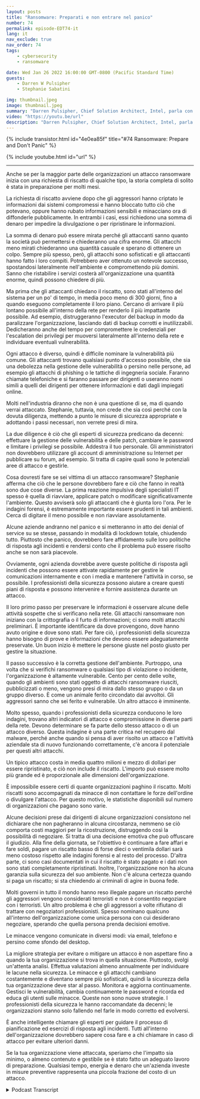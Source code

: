```yaml
---
layout: posts
title: "Ransomware: Preparati e non entrare nel panico"
number: 74
permalink: episode-EDT74-it
lang: it
nav_exclude: true
nav_order: 74
tags:
    - cybersecurity
    - ransomware

date: Wed Jan 26 2022 16:00:00 GMT-0800 (Pacific Standard Time)
guests:
    - Darren W Pulsipher
    - Stephanie Sabatini

img: thumbnail.jpeg
image: thumbnail.jpeg
summary: "Darren Pulsipher, Chief Solution Architect, Intel, parla con Stephanie Sabatini, Sr. Director, Professional Services, Hitachi Systems Security, riguardo alla prevenzione e preparazione agli attacchi ransomware e a cosa fare nel caso in cui la tua organizzazione venga attaccata."
video: "https://youtu.be/url"
description: "Darren Pulsipher, Chief Solution Architect, Intel, parla con Stephanie Sabatini, Sr. Director, Professional Services, Hitachi Systems Security, riguardo alla prevenzione e preparazione agli attacchi ransomware e a cosa fare nel caso in cui la tua organizzazione venga attaccata."
---
```


<div>
{% include transistor.html id="4e0ea85f" title="#74 Ransomware: Prepare and Don't Panic" %}

{% include youtube.html id="url" %}
</div>

---

Anche se per la maggior parte delle organizzazioni un attacco ransomware inizia con una richiesta di riscatto di qualche tipo, la storia completa di solito è stata in preparazione per molti mesi.

La richiesta di riscatto avviene dopo che gli aggressori hanno criptato le informazioni dai sistemi compromessi e hanno bloccato tutto ciò che potevano, oppure hanno rubato informazioni sensibili e minacciano ora di diffonderle pubblicamente. In entrambi i casi, essi richiedono una somma di denaro per impedire la divulgazione o per ripristinare le informazioni.

La somma di denaro può essere mirata perché gli attaccanti sanno quanto la società può permettersi e chiederanno una cifra enorme. Gli attacchi meno mirati chiederanno una quantità casuale e sperano di ottenere un colpo. Sempre più spesso, però, gli attacchi sono sofisticati e gli attaccanti hanno fatto i loro compiti. Potrebbero aver ottenuto un notevole successo, spostandosi lateralmente nell'ambiente e compromettendo più domini. Sanno che ristabilire i servizi costerà all'organizzazione una quantità enorme, quindi possono chiedere di più.

Ma prima che gli attaccanti chiedano il riscatto, sono stati all'interno del sistema per un po' di tempo, in media poco meno di 300 giorni, fino a quando eseguono completamente il loro piano. Cercano di arrivare il più lontano possibile all'interno della rete per renderlo il più impattante possibile. Ad esempio, distruggeranno l'executor del backup in modo da paralizzare l'organizzazione, lasciando dati di backup corrotti e inutilizzabili. Dedicheranno anche del tempo per compromettere le credenziali per l'escalation dei privilegi per muoversi lateralmente all'interno della rete e individuare eventuali vulnerabilità.

Ogni attacco è diverso, quindi è difficile nominare la vulnerabilità più comune. Gli attaccanti trovano qualsiasi punto d'accesso possibile, che sia una debolezza nella gestione delle vulnerabilità o persino nelle persone, ad esempio gli attacchi di phishing o le tattiche di ingegneria sociale. Faranno chiamate telefoniche e si faranno passare per dirigenti o useranno nomi simili a quelli dei dirigenti per ottenere informazioni e dati dagli impiegati online.

Molti nell'industria diranno che non è una questione di se, ma di quando verrai attaccato. Stephanie, tuttavia, non crede che sia così perché con la dovuta diligenza, mettendo a punto le misure di sicurezza appropriate e adottando i passi necessari, non verrete presi di mira.

La due diligence è ciò che gli esperti di sicurezza predicano da decenni: effettuare la gestione delle vulnerabilità e delle patch, cambiare le password e limitare i privilegi se possibile. Addestra il tuo personale. Gli amministratori non dovrebbero utilizzare gli account di amministrazione su Internet per pubblicare su forum, ad esempio. Si tratta di capire quali sono le potenziali aree di attacco e gestirle.

Cosa dovresti fare se sei vittima di un attacco ransomware? Stephanie afferma che ciò che le persone dovrebbero fare e ciò che fanno in realtà sono due cose diverse. La prima reazione impulsiva degli specialisti IT spesso è quella di riavviare, applicare patch o modificare significativamente l'ambiente. Questo avviserà solo gli attaccanti che è giunta loro l'ora. Per le indagini forensi, è estremamente importante essere prudenti in tali ambienti. Cerca di digitare il meno possibile e non riavviare assolutamente.

Alcune aziende andranno nel panico e si metteranno in atto dei denial of service su se stesse, passando in modalità di lockdown totale, chiudendo tutto. Piuttosto che panico, dovrebbero fare affidamento sulle loro politiche di risposta agli incidenti e rendersi conto che il problema può essere risolto anche se non sarà piacevole.

Ovviamente, ogni azienda dovrebbe avere queste politiche di risposta agli incidenti che possono essere attivate rapidamente per gestire le comunicazioni internamente e con i media e mantenere l'attività in corso, se possibile. I professionisti della sicurezza possono aiutare a creare questi piani di risposta e possono intervenire e fornire assistenza durante un attacco.

Il loro primo passo per preservare le informazioni è osservare alcune delle attività sospette che si verificano nella rete. Gli attacchi ransomware non iniziano con la crittografia o il furto di informazioni; ci sono molti attacchi preliminari. È importante identificare da dove provengono, dove hanno avuto origine e dove sono stati. Per fare ciò, i professionisti della sicurezza hanno bisogno di prove e informazioni che devono essere adeguatamente preservate. Un buon inizio è mettere le persone giuste nel posto giusto per gestire la situazione.

Il passo successivo è la corretta gestione dell'ambiente. Purtroppo, una volta che si verifichi ransomware o qualsiasi tipo di violazione o incidente, l'organizzazione è altamente vulnerabile. Cento per cento delle volte, quando gli ambienti sono stati oggetto di attacchi ransomware riusciti, pubblicizzati o meno, vengono presi di mira dallo stesso gruppo o da un gruppo diverso. È come un animale ferito circondato dai avvoltoi. Gli aggressori sanno che sei ferito e vulnerabile. Un altro attacco è imminente.

Molto spesso, quando i professionisti della sicurezza conducono le loro indagini, trovano altri indicatori di attacco e compromissione in diverse parti della rete. Devono determinare se fa parte dello stesso attacco o di un attacco diverso. Questa indagine è una parte critica nel recupero dal malware, perché anche quando si pensa di aver risolto un attacco e l'attività aziendale sta di nuovo funzionando correttamente, c'è ancora il potenziale per questi altri attacchi.

Un tipico attacco costa in media quattro milioni e mezzo di dollari per essere ripristinato, e ciò non include il riscatto. L'importo può essere molto più grande ed è proporzionale alle dimensioni dell'organizzazione.

È impossibile essere certi di quante organizzazioni paghino il riscatto. Molti riscatti sono accompagnati da minacce di non contattare le forze dell'ordine o divulgare l'attacco. Per questo motivo, le statistiche disponibili sul numero di organizzazioni che pagano sono varie.

Alcune decisioni prese dai dirigenti di alcune organizzazioni consistono nel dichiarare che non pagheranno in alcuna circostanza, nemmeno se ciò comporta costi maggiori per la ricostruzione, distruggendo così la possibilità di negoziare. Si tratta di una decisione emotiva che può offuscare il giudizio. Alla fine della giornata, se l'obiettivo è continuare a fare affari e fare soldi, pagare un riscatto basso di forse dieci o ventimila dollari sarà meno costoso rispetto alle indagini forensi e al resto del processo. D'altra parte, ci sono casi documentati in cui il riscatto è stato pagato e i dati non sono stati completamente ripristinati. Inoltre, l'organizzazione non ha alcuna garanzia sulla sicurezza del suo ambiente. Non c'è alcuna certezza quando si paga un riscatto; si sta chiedendo ai criminali di agire in buona fede.

Molti governi in tutto il mondo hanno reso illegale pagare un riscatto perché gli aggressori vengono considerati terroristi e non è consentito negoziare con i terroristi. Un altro problema è che gli aggressori a volte rifiutano di trattare con negoziatori professionisti. Spesso nominano qualcuno all'interno dell'organizzazione come unica persona con cui desiderano negoziare, sperando che quella persona prenda decisioni emotive.

Le minacce vengono comunicate in diversi modi: via email, telefono e persino come sfondo del desktop.

La migliore strategia per evitare o mitigare un attacco è non aspettare fino a quando la tua organizzazione si trova in quella situazione. Piuttosto, svolgi un'attenta analisi. Effettua valutazioni almeno annualmente per individuare le lacune nella sicurezza. Le minacce e gli attacchi cambiano costantemente e diventano sempre più sofisticati, quindi la sicurezza della tua organizzazione deve star al passo. Monitora e aggiorna continuamente. Gestisci le vulnerabilità, cambia continuamente le password e ricorda ed educa gli utenti sulle minacce. Queste non sono nuove strategie. I professionisti della sicurezza le hanno raccomandate da decenni; le organizzazioni stanno solo fallendo nel farle in modo corretto ed evolversi.

È anche intelligente chiamare gli esperti per guidare il processo di pianificazione ed esercizi di risposta agli incidenti. Tutti all'interno dell'organizzazione dovrebbero sapere cosa fare e a chi chiamare in caso di attacco per evitare ulteriori danni.

Se la tua organizzazione viene attaccata, speriamo che l'impatto sia minimo, o almeno contenuto e gestibile se è stato fatto un adeguato lavoro di preparazione. Qualsiasi tempo, energia e denaro che un'azienda investe in misure preventive rappresenta una piccola frazione del costo di un attacco.



<details>
<summary> Podcast Transcript </summary>

<p></p>

</details>
